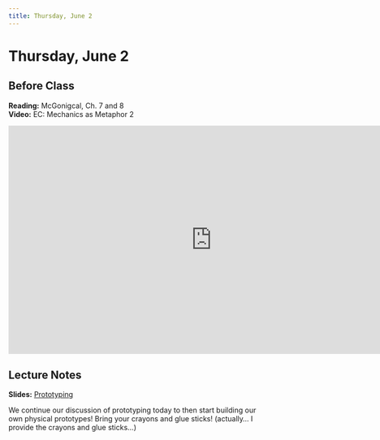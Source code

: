 ```yaml
---
title: Thursday, June 2
---
```


# Thursday, June 2

## Before Class

__Reading:__ McGonigcal, Ch. 7 and 8      
__Video:__ EC: Mechanics as Metaphor 2

<iframe width="800" height="450" src="https://www.youtube.com/embed/pP_qNm-96Dc" title="YouTube video player" frameborder="0" allow="accelerometer; autoplay; clipboard-write; encrypted-media; gyroscope; picture-in-picture" allowfullscreen></iframe>

## Lecture Notes

__Slides:__ [Prototyping](https://docs.google.com/presentation/d/1AHnoBIS5vyKIkxamv8yLnn-xWNx7VuFWjBwdrOtsiM0/edit?usp=sharing)

We continue our discussion of prototyping today to then start building our own physical prototypes! Bring your crayons and glue sticks! (actually… I provide the crayons and glue sticks…)